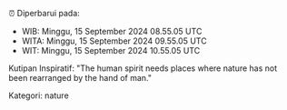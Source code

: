 ⏰ Diperbarui pada:
- WIB: Minggu, 15 September 2024 08.55.05 UTC
- WITA: Minggu, 15 September 2024 09.55.05 UTC
- WIT: Minggu, 15 September 2024 10.55.05 UTC

Kutipan Inspiratif:
"The human spirit needs places where nature has not been rearranged by the hand of man."


Kategori: nature

